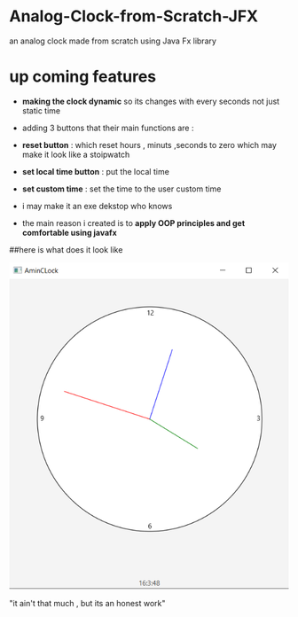 # Analog-Clock-from-Scratch-JFX
an analog clock made from scratch using Java Fx library 
# up coming features 

- **making the clock dynamic** so its changes with every seconds not just static time 
- adding 3 buttons that their main functions are : 
- **reset button** : which reset hours , minuts ,seconds to zero which may make it look like a stoipwatch 
- **set local time button** : put the local time 
- **set custom time** : set the time to the user custom time 

- i may make it an exe dekstop who knows
- the main reason i created is to **apply OOP principles and get comfortable using javafx** 

##here is what does it look like 

![proof of concept ](aminclock.png)

"it ain't that much , but its an honest work" 
